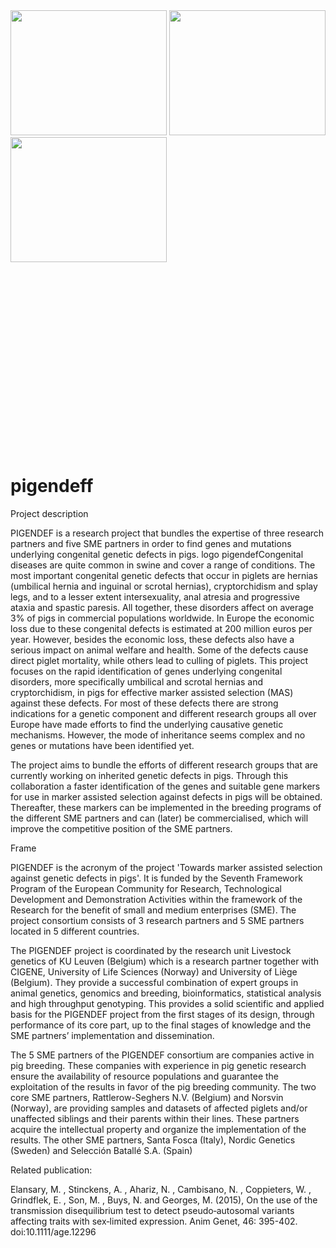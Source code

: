 <div style="height:705px;">
  <img src="https://www.biw.kuleuven.be/GENLOG/Pigendef/Images/Pigendef.jpg" width="250" height="200" />
  <img src="https://www.biw.kuleuven.be/GENLOG/Pigendef/Images/EU.jpg" width="250" height="200" />
  <img src="https://www.biw.kuleuven.be/genlog/livgen/pictures/logo_pig.png" width="250" height="200" />
</div>

# pigendeff

Project description

PIGENDEF is a research project that bundles the expertise of three research partners and five SME partners in order to find genes and mutations underlying congenital genetic defects in pigs. 
logo pigendefCongenital diseases are quite common in swine and cover a range of conditions. The most important congenital genetic defects that occur in piglets are hernias (umbilical hernia and inguinal or scrotal hernias), cryptorchidism and splay legs, and to a lesser extent intersexuality, anal atresia and progressive ataxia and spastic paresis. All together, these disorders affect on average 3% of pigs in commercial populations worldwide. In Europe the economic loss due to these congenital defects is estimated at 200 million euros per year. However, besides the economic loss, these defects also have a serious impact on animal welfare and health. Some of the defects cause direct piglet mortality, while others lead to culling of piglets. 
This project focuses on the rapid identification of genes underlying congenital disorders, more specifically umbilical and scrotal hernias and cryptorchidism, in pigs for effective marker assisted selection (MAS) against these defects. For most of these defects there are strong indications for a genetic component and different research groups all over Europe have made efforts to find the underlying causative genetic mechanisms. However, the mode of inheritance seems complex and no genes or mutations have been identified yet.

The project aims to bundle the efforts of different research groups that are currently working on inherited genetic defects in pigs. Through this collaboration a faster identification of the genes and suitable gene markers for use in marker assisted selection against defects in pigs will be obtained. Thereafter, these markers can be implemented in the breeding programs of the different SME partners and can (later) be commercialised, which will improve the competitive position of the SME partners. 

Frame

PIGENDEF is the acronym of the project 'Towards marker assisted selection against genetic defects in pigs'. It is funded by the Seventh Framework Program of the European Community for Research, Technological Development and Demonstration Activities within the framework of the Research for the benefit of small and medium enterprises (SME). The project consortium consists of 3 research partners and 5 SME partners located in 5 different countries.

The PIGENDEF project is coordinated by the research unit Livestock genetics of KU Leuven (Belgium) which is a research partner together with CIGENE, University of Life Sciences (Norway) and University of Liège (Belgium). They provide a successful combination of expert groups in animal genetics, genomics and breeding, bioinformatics, statistical analysis and high throughput genotyping. This provides a solid scientific and applied basis for the PIGENDEF project from the first stages of its design, through performance of its core part, up to the final stages of knowledge and the SME partners’ implementation and dissemination.

The 5 SME partners of the PIGENDEF consortium are companies active in pig breeding. These companies with experience in pig genetic research ensure the availability of resource populations and guarantee the exploitation of the results in favor of the pig breeding community. The two core SME partners, Rattlerow-Seghers N.V. (Belgium) and Norsvin (Norway), are providing samples and datasets of affected piglets and/or unaffected siblings and their parents within their lines. These partners acquire the intellectual property and organize the implementation of the results. The other SME partners, Santa Fosca (Italy), Nordic Genetics (Sweden) and Selección Batallé S.A. (Spain)


Related publication:

Elansary, M. , Stinckens, A. , Ahariz, N. , Cambisano, N. , Coppieters, W. , Grindflek, E. , Son, M. , Buys, N. and Georges, M. (2015), On the use of the transmission disequilibrium test to detect pseudo‐autosomal variants affecting traits with sex‐limited expression. Anim Genet, 46: 395-402. doi:10.1111/age.12296
